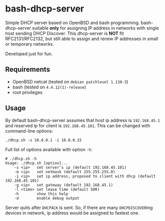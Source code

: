 # bash-dhcp-server

Simple DHCP server based on OpenBSD and bash programming. 
bash-dhcp-server suitable **only** for assigning IP address in networks with single host sending DHCP Discover. 
This dhcp-server is **NOT** fit RFC2131/RFC2132, but still able to assign and renew IP addresses in small or temporary networks. 

Developed just for fun.

## Requirements
- OpenBSD netcat (tested on `debian patchlevel 1.130-3`)
- bash (tested on `4.4.12(1)-release`)
- root privileges

## Usage 
By default bash-dhcp-server assumes that host ip address is `192.168.45.1` and reserved ip for client is `192.168.45.101`. 
This can be changed with command-line options:
```
./dhcp.sh -s 10.0.0.1 -i 10.0.0.15
```
Full list of options available with option `-h`:
```
# ./dhcp.sh -h
Usage: ./dhcp.sh [option]...
	-s <ip>   set server's ip (default 192.168.45.101)
	-m <ip>   set netmask (default 255.255.255.0)
	-i <ip>   set ip address, proposed to client with dhcp (default 192.168.45.101)
	-g <ip>   set gateway (default 192.168.45.1)
	-l <time> set lease time (default 500)
	-h        show this help
	-d        enable debug output
```

Server quits after `DHCPACK` is sent. 
So, if there are many `DHCPDISCOVER`ing devices in network, ip address would be assigned to fastest one.
